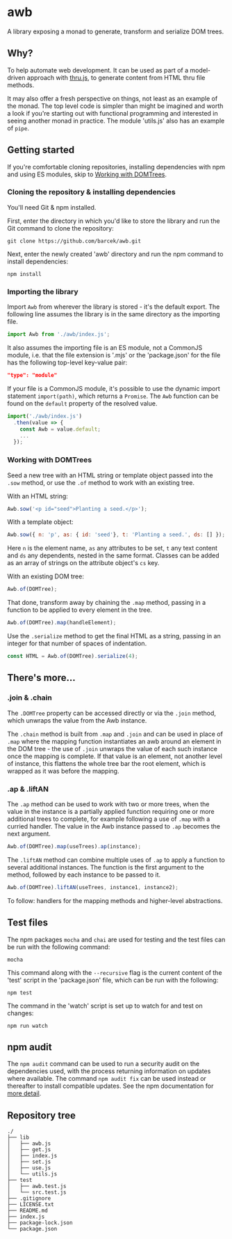 # awb

A library exposing a monad to generate, transform and serialize DOM trees.

## Why?

To help automate web development. It can be used as part of a model-driven approach with [thru.js](https://github.com/barcek/thru.js), to generate content from HTML thru file methods.

It may also offer a fresh perspective on things, not least as an example of the monad. The top level code is simpler than might be imagined and worth a look if you're starting out with functional programming and interested in seeing another monad in practice. The module 'utils.js' also has an example of `pipe`.

## Getting started

If you're comfortable cloning repositories, installing dependencies with npm and using ES modules, skip to [Working with DOMTrees](#working-with-domtrees).

### Cloning the repository & installing dependencies

You'll need Git & npm installed.

First, enter the directory in which you'd like to store the library and run the Git command to clone the repository:

```shell
git clone https://github.com/barcek/awb.git
```

Next, enter the newly created 'awb' directory and run the npm command to install dependencies:

```shell
npm install
```

### Importing the library

Import `Awb` from wherever the library is stored - it's the default export. The following line assumes the library is in the same directory as the importing file.

```js
import Awb from './awb/index.js';
```

It also assumes the importing file is an ES module, not a CommonJS module, i.e. that the file extension is '.mjs' or the 'package.json' for the file has the following top-level key-value pair:

```json
"type": "module"
```

If your file is a CommonJS module, it's possible to use the dynamic import statement `import(path)`, which returns a `Promise`. The `Awb` function can be found on the `default` property of the resolved value.

```js
import('./awb/index.js')
  .then(value => {
    const Awb = value.default;
    ...
  });
```

### Working with DOMTrees

Seed a new tree with an HTML string or template object passed into the `.sow` method, or use the `.of` method to work with an existing tree.

With an HTML string:

```js
Awb.sow('<p id="seed">Planting a seed.</p>');
```

With a template object:

```js
Awb.sow({ n: 'p', as: { id: 'seed'}, t: 'Planting a seed.', ds: [] });
```

Here `n` is the element name, `as` any attributes to be set, `t` any text content and `ds` any dependents, nested in the same format. Classes can be added as an array of strings on the attribute object's  `cs` key.

With an existing DOM tree:

```js
Awb.of(DOMTree);
```

That done, transform away by chaining the `.map` method, passing in a function to be applied to every element in the tree.

```js
Awb.of(DOMTree).map(handleElement);
```

Use the `.serialize` method to get the final HTML as a string, passing in an integer for that number of spaces of indentation.

```js
const HTML = Awb.of(DOMTree).serialize(4);
```

## There's more...

### .join & .chain

The `.DOMTree` property can be accessed directly or via the `.join` method, which unwraps the value from the Awb instance.

The `.chain` method is built from `.map` and `.join` and can be used in place of `.map` where the mapping function instantiates an awb around an element in the DOM tree - the use of `.join` unwraps the value of each such instance once the mapping is complete. If that value is an element, not another level of instance, this flattens the whole tree bar the root element, which is wrapped as it was before the mapping.

### .ap & .liftAN

The `.ap` method can be used to work with two or more trees, when the value in the instance is a partially applied function requiring one or more additional trees to complete, for example following a use of `.map` with a curried handler. The value in the Awb instance passed to `.ap` becomes the next argument.

```js
Awb.of(DOMTree).map(useTrees).ap(instance);
```

The `.liftAN` method can combine multiple uses of `.ap` to apply a function to several additional instances. The function is the first argument to the method, followed by each instance to be passed to it.

```js
Awb.of(DOMTree).liftAN(useTrees, instance1, instance2);
```

To follow: handlers for the mapping methods and higher-level abstractions.

## Test files

The npm packages `mocha` and `chai` are used for testing and the test files can be run with the following command:

```shell
mocha
```

This command along with the `--recursive` flag is the current content of the 'test' script in the 'package.json' file, which can be run with the following:

```shell
npm test
```

The command in the 'watch' script is set up to watch for and test on changes:

```shell
npm run watch
```

## npm audit

The `npm audit` command can be used to run a security audit on the dependencies used, with the process returning information on updates where available. The command `npm audit fix` can be used instead or thereafter to install compatible updates. See the npm documentation for [more detail](https://docs.npmjs.com/auditing-package-dependencies-for-security-vulnerabilities).

## Repository tree

```
./
├── lib
│   ├── awb.js
│   ├── get.js
│   ├── index.js
│   ├── set.js
│   ├── use.js
│   └── utils.js
├── test
│   ├── awb.test.js
│   └── src.test.js
├── .gitignore
├── LICENSE.txt
├── README.md
├── index.js
├── package-lock.json
└── package.json
```
